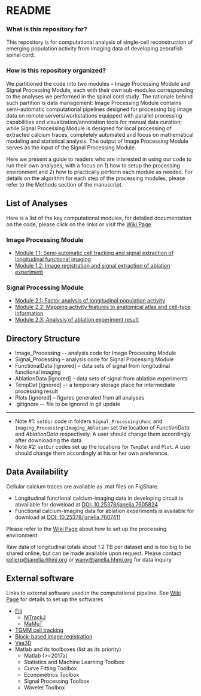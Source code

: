 # README #

### What is this repository for? ###
This repository is for computational analysis of single-cell reconstruction of emerging population activity from imaging data of developing zebrafish spinal cord.

### How is this repository organized? ###
We partitioned the code into two modules – Image Processing Module and Signal Processing Module, each with their own sub-modules corresponding to the analyses we performed in the spinal cord study. The rationale behind such partition is data management: Image Processing Module contains semi-automatic computational pipelines designed for processing big image data on remote servers/workstations equipped with parallel processing capabilities and visualization/annotation tools for manual data curation; while Signal Processing Module is designed for local processing of extracted calcium traces, completely automated and focus on mathematical modeling and statistical analysis. The output of Image Processing Module serves as the input of the Signal Processing Module.

Here we present a guide to readers who are interested in using our code to run their own analyses, with a focus on 1) how to setup the processing environment and 2) how to practically perform each module as needed. For details on the algorithm for each step of the processing modules, please refer to the Methods section of the manuscript.

## List of Analyses ##

Here is a list of the key computational modules, for detailed documentation on the code, please click on the links or visit the [Wiki Page](https://github.com/zqwei/Zebrafish_spinal_cord_development/wiki)
### Image Processing Module ###
* [Module 1.1: Semi-automatic cell tracking and signal extraction of longitudinal functional imaging](https://github.com/zqwei/Zebrafish_spinal_cord_development/wiki/Module-1.1)
* [Module 1.2: Image registration and signal extraction of ablation experiment](https://github.com/zqwei/Zebrafish_spinal_cord_development/wiki/Module-1.2)

### Signal Processing Module ###
* [Module 2.1: Factor analysis of longitudinal population activity](https://github.com/zqwei/Zebrafish_spinal_cord_development/wiki/Module-2.1)
* [Module 2.2: Mapping activity features to anatomical atlas and cell-type information](https://github.com/zqwei/Zebrafish_spinal_cord_development/wiki/Module-2.2)
* [Module 2.3: Analysis of ablation experiment result](https://github.com/zqwei/Zebrafish_spinal_cord_development/wiki/Module-2.3)

## Directory Structure ##
* Image_Processing -- analysis code for Image Processing Module
* Signal_Processing – analysis code for Signal Processing Module
* FunctionalData [ignored] – data sets of signal from longitudinal functional imaging
* AblationData [ignored] – data sets of signal from ablation experiments
* TempDat [ignored] -- a temporary storage place for intermediate processing result
* Plots [ignored] – figures generated from all analyses
* .gitignore  -- file to be ignored in git update
------
* Note #1: `setDir` code in folders `Signal_Processing\Func` and `Imaging_Processing\Imaging_Ablation` set the location of _FunctionData_ and _AblationData_ respectively. A user should change them accordingly after downloading the data.
* Note #2: `setDir` codes set up the locations for `TempDat` and `Plot`. A user should change them accordingly at his or her own preference.

## Data Availability ##
Cellular calcium traces are available as .mat files on FigShare. 
* Longitudinal functional calcium-imaging data in developing circuit is abvailable for download at [DOI: 10.25378/janelia.7605824](https://janelia.figshare.com/s/10833cd5447dbc9aa840)
* Functional calcium-imaging data for ablation experiments is available for download at [DOI: 10.25378/janelia.7607411](https://janelia.figshare.com/s/859c06f5e24fd111f8ef)

Please refer to the [Wiki Page](https://github.com/zqwei/Zebrafish_spinal_cord_development/wiki/A-Guide-to-Signal-Processing-Module) about how to set up the processing environment

Raw data of longitudinal totals about 1.2 TB per dataset and is too big to be shared online, but can be made available upon request. Please contact kellerp@janelia.hhmi.org or wany@janelia.hhmi.org for data inquiry

## External software ##
Links to external software used in the computational pipeline. See [Wiki Page](https://github.com/zqwei/Zebrafish_spinal_cord_development/wiki/A-Guide-to-Image-Processing-Module) for details to set up the softwares
* [Fiji](https://fiji.sc/#download)
  * [MTrackJ](https://imagescience.org/meijering/software/mtrackj/)
  * [MaMuT](https://imagej.net/MaMuT)
* [TGMM cell tracking](https://sourceforge.net/projects/tgmm/)
* [Block-based image registration](https://github.com/leoguignard/Time-registration)
* [Vaa3D](https://github.com/Vaa3D/release/releases/)
* Matlab and its toolboxes (list as its priority)
  * Matlab (>=2017a)
  * Statistics and Machine Learning Toolbox
  * Curve Fitting Toolbox
  * Econometrics Toolbox
  * Signal Processing Toolbox
  * Wavelet Toolbox
